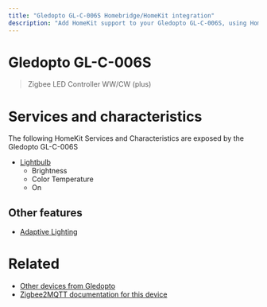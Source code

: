 ```yaml
---
title: "Gledopto GL-C-006S Homebridge/HomeKit integration"
description: "Add HomeKit support to your Gledopto GL-C-006S, using Homebridge, Zigbee2MQTT and homebridge-z2m."
---
```

<!---
This file has been GENERATED using src/docgen/docgen.ts
DO NOT EDIT THIS FILE MANUALLY!
-->
# Gledopto GL-C-006S
> Zigbee LED Controller WW/CW (plus)


# Services and characteristics
The following HomeKit Services and Characteristics are exposed by
the Gledopto GL-C-006S

* [Lightbulb](../../light.md)
  * Brightness
  * Color Temperature
  * On


## Other features
* [Adaptive Lighting](../../light.md)


# Related
* [Other devices from Gledopto](../index.md#gledopto)
* [Zigbee2MQTT documentation for this device](https://www.zigbee2mqtt.io/devices/GL-C-006S.html)